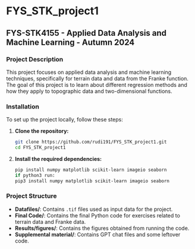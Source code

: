 # FYS_STK_project1

## FYS-STK4155 - Applied Data Analysis and Machine Learning - Autumn 2024

### Project Description
This project focuses on applied data analysis and machine learning techniques, specifically for terrain data and data from the Franke function. The goal of this project is to learn about different regression methods and how they apply to topographic data and two-dimensional functions.

### Installation
To set up the project locally, follow these steps:

1. **Clone the repository:**
    ```sh
    git clone https://github.com/rudi191/FYS_STK_project1.git
    cd FYS_STK_project1
    ```

2. **Install the required dependencies:**
    ```sh
    pip install numpy matplotlib scikit-learn imageio seaborn
    if python3 run:
    pip3 install numpy matplotlib scikit-learn imageio seaborn
    ```

### Project Structure
- **Datafiles/**: Contains `.tif` files used as input data for the project.
- **Final Code/**: Contains the final Python code for exercises related to terrain data and Franke data.
- **Results/figures/**: Contains the figures obtained from running the code.
- **Supplemental material/**: Contains GPT chat files and some leftover code.


